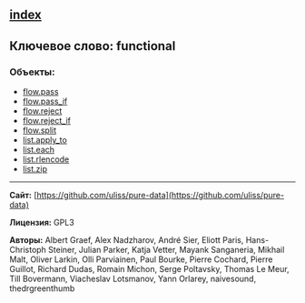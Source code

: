 [index](../index.html)
---

## Ключевое слово: functional

### Объекты:
* [flow.pass](../flow.pass.html)
* [flow.pass_if](../flow.pass_if.html)
* [flow.reject](../flow.reject.html)
* [flow.reject_if](../flow.reject_if.html)
* [flow.split](../flow.split.html)
* [list.apply_to](../list.apply_to.html)
* [list.each](../list.each.html)
* [list.rlencode](../list.rlencode.html)
* [list.zip](../list.zip.html)

---
**Сайт:** [https://github.com/uliss/pure-data](https://github.com/uliss/pure-data)

**Лицензия:** GPL3

**Авторы:** Albert Graef, Alex Nadzharov, André Sier, Eliott Paris, Hans-Christoph Steiner, Julian Parker, Katja Vetter, Mayank Sanganeria, Mikhail Malt, Oliver Larkin, Olli Parviainen, Paul Bourke, Pierre Cochard, Pierre Guillot, Richard Dudas, Romain Michon, Serge Poltavsky, Thomas Le Meur, Till Bovermann, Viacheslav Lotsmanov, Yann Orlarey, naivesound, thedrgreenthumb
